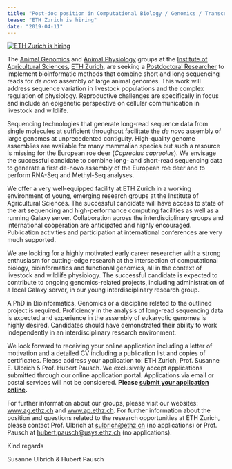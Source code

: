 ```yaml
---
title: "Post-doc position in Computational Biology / Genomics / Transcriptomics / Bioinformatics"
tease: "ETH Zurich is hiring"
date: "2019-04-11"
---
```


[<img class="float-right" style="max-width: 300px" src="/news/2019-04-eth/eth-zurich-cow.png" alt="ETH Zurich is hiring" />](https://apply.refline.ch/845721/6985/pub/1/index.html
)

The [Animal Genomics](http://www.ag.ethz.ch) and [Animal Physiology](http://www.ap.ethz.ch) groups at the [Institute of Agricultural Sciences](http://www.ias.ethz.ch/), [ETH Zurich](http://www.ethz.ch/), are seeking a [Postdoctoral Researcher](https://apply.refline.ch/845721/6985/pub/1/index.html) to implement bioinformatic methods that combine short and long sequencing reads for *de novo* assembly of large animal genomes. This work will address sequence variation in livestock populations and the complex regulation of physiology. Reproductive challenges are specifically in focus and include an epigenetic perspective on cellular communication in livestock and wildlife. 

Sequencing technologies that generate long-read sequence data from single molecules at sufficient throughput facilitate the *de novo* assembly of large genomes at unprecedented contiguity. High-quality genome assemblies are available for many mammalian species but such a resource is missing for the European roe deer (*Capreolus capreolus*). We envisage the successful candidate to combine long- and short-read sequencing data to generate a first de-novo assembly of the European roe deer and to perform RNA-Seq and Methyl-Seq analyses.

We offer a very well-equipped facility at ETH Zurich in a working environment of young, emerging research groups at the Institute of Agricultural Sciences. The successful candidate will have access to state of the art sequencing and high-performance computing facilities as well as a running Galaxy server. Collaboration across the interdisciplinary groups and international cooperation are anticipated and highly encouraged. Publication activities and participation at international conferences are very much supported.

We are looking for a highly motivated early career researcher with a strong enthusiasm for cutting-edge research at the intersection of computational biology, bioinformatics and functional genomics, all in the context of livestock and wildlife physiology. The successful candidate is expected to contribute to ongoing genomics-related projects, including administration of a local Galaxy server, in our young interdisciplinary research group.

A PhD in Bioinformatics, Genomics or a discipline related to the outlined project is required. Proficiency in the analysis of long-read sequencing data is expected and experience in the assembly of eukaryotic genomes is highly desired. Candidates should have demonstrated their ability to work independently in an interdisciplinary research environment.

We look forward to receiving your online application including a letter of motivation and a detailed CV including a publication list and copies of certificates. Please address your application to: ETH Zurich, Prof. Susanne E. Ulbrich & Prof. Hubert Pausch. We exclusively accept applications submitted through our online application portal. Applications via email or postal services will not be considered. **Please [submit your application online](https://apply.refline.ch/845721/6985/pub/1/index.html).**

For further information about our groups, please visit our websites: www.ag.ethz.ch  and www.ap.ethz.ch. For further information about the position and questions related to the research opportunities at ETH Zurich, please contact Prof. Ulbrich at sulbrich@ethz.ch (no applications) or Prof. Pausch at hubert.pausch@usys.ethz.ch (no applications).

Kind regards

Susanne Ulbrich & Hubert Pausch
